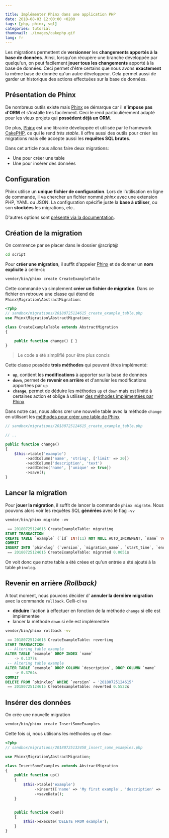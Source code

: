 ```yaml
---

title: Implémenter Phinx dans une application PHP
date: 2018-08-03 12:00:00 +0200
tags: [php, phinx, sql]
categories: tutorial
thumbnail: ./images/cakephp.gif
lang: fr
---
```


Les migrations permettent de **versionner** les **changements apportés à la base de données**. Ainsi, lorsqu'on récupère une branche développée par quelqu'un, on peut facilement **jouer tous les changements** apporté à la base de données. Ceci permet d'être certains que nous avons **exactement** la même base de donnée qu'un autre développeur. Cela permet aussi de garder un historique des actions effectuées sur la base de données.

## Présentation de Phinx

De nombreux outils existe mais [Phinx][phinx] se démarque car il **n'impose pas d'ORM** et s'installe très facilement. Ceci le rend particulièrement adapté pour les vieux projets qui **possèdent déjà un ORM**.

De plus, [Phinx][phinx] est une librairie développée et utilisée par le framework [CakePHP](https://cakephp.org), ce qui le rend _très stable_. Il offre aussi des outils pour créer les migrations mais elle accepte aussi les **requêtes SQL brutes**.

Dans cet article nous allons faire deux migrations:

- Une pour créer une table
- Une pour insérer des données

## Configuration

Phinx utilise un **unique fichier de configuration**. Lors de l'utilisation en ligne de commande, il va chercher un fichier nommé _phinx_ avec une extension PHP, YAML ou JSON. La configuration spécifie juste la **base à utiliser**, ou son **stockées** les migrations, etc..

D'autres options sont [présenté via la documentation](http://docs.phinx.org/en/latest/configuration.html).

## Création de la migration

On commence par se placer dans le dossier @script@

```bash
cd script
```

Pour **créer une migration**, il suffit d'appeler [Phinx][phinx] et de donner un **nom explicite** à celle-ci:

```bash
vendor/bin/phinx create CreateExampleTable
```

Cette commande va simplement **créer un fichier de migration**. Dans ce fichier on retrouve une classe qui étend de `Phinx\Migration\AbstractMigration`:

```php
<?php
// sandbox/migrations/20180725124615_create_example_table.php
use Phinx\Migration\AbstractMigration;

class CreateExampleTable extends AbstractMigration
{

    public function change() { }
}
```

> Le code a été simplifié pour être plus concis

Cette classe possède **trois méthodes** qui peuvent êtres implémenté:

- **`up`**, contient les **modifications** à apporter sur la base de données
- **`down`**, permet de **revenir en arrière** et d'annuler les modifications apportées par `up`
- **`change`**, permet de déduire les méthodes `up` et `down` mais est limité à certaines action et oblige à utiliser [des méthodes implémentées par Phinx](http://docs.phinx.org/en/latest/migrations.html#the-change-method)

Dans notre cas, nous allons crer une nouvelle table avec la méthode `change` en utilisant les [méthodes pour créer une table de Phinx](http://docs.phinx.org/en/latest/migrations.html#creating-a-table)

```php
// sandbox/migrations/20180725124615_create_example_table.php

// ..

public function change()
{
    $this->table('example')
         ->addColumn('name', 'string', ['limit' => 20])
         ->addColumn('description', 'text')
         ->addIndex('name', ['unique' => true])
         ->save();
}
```

## Lancer la migration

Pour **jouer la migration**, il suffit de lancer la commande `phinx migrate`. Nous pouvons alors voir les requêtes SQL **générées** avec le flag `-vv`

```php
vendor/bin/phinx migrate -vv
```

```sql
 == 20180725124615 CreateExampleTable: migrating
START TRANSACTION
CREATE TABLE `example` (`id` INT(11) NOT NULL AUTO_INCREMENT, `name` VARCHAR(20) NOT NULL, `description` TEXT NOT NULL, PRIMARY KEY (`id`),  UNIQUE KEY (`name`)) ENGINE = InnoDB CHARACTER SET utf8 COLLATE utf8_general_ci;
COMMIT
INSERT INTO `phinxlog` (`version`, `migration_name`, `start_time`, `end_time`, `breakpoint`) VALUES ('20180725124615', 'CreateExampleTable', '2018-07-25 15:14:41', '2018-07-25 15:14:41', 0);
 == 20180725124615 CreateExampleTable: migrated 0.0051s
```

On voit donc que notre table a été créee et qu'un entrée a été ajouté à la table `phinxlog`.

## Revenir en arrière _(Rollback)_

A tout moment, nous pouvons décider d' **annuler la dernière migration** avec la commande `rollback`. Celli-ci va

- **déduire** l'action à effectuer en fonction de la méthode `change` si elle est implémentée
- lancer la méthode `down` si elle est implémentée

```bash
vendor/bin/phinx rollback -vv
```

```sql
 == 20180725124615 CreateExampleTable: reverting
START TRANSACTION
 -- Altering table example
ALTER TABLE `example` DROP INDEX `name`
    -> 0.1377s
 -- Altering table example
ALTER TABLE `example` DROP COLUMN `description`, DROP COLUMN `name`
    -> 0.3764s
COMMIT
DELETE FROM `phinxlog` WHERE `version` = '20180725124615'
 == 20180725124615 CreateExampleTable: reverted 0.5522s
```

## Insérer des données

On crée une nouvelle migration

```bash
vendor/bin/phinx create InsertSomeExamples
```

Cette fois ci, nous utilisons les méthodes `up` et `down`

```php
<?php
// sandbox/migrations/20180725132458_insert_some_examples.php

use Phinx\Migration\AbstractMigration;

class InsertSomeExamples extends AbstractMigration
{
    public function up()
    {
        $this->table('example')
             ->insert(['name' => 'My first example', 'description' => 'azertyuiop'])
             ->saveData();
    }


    public function down()
    {
        $this->execute('DELETE FROM example');
    }
}
```

[phinx]: https://phinx.org
